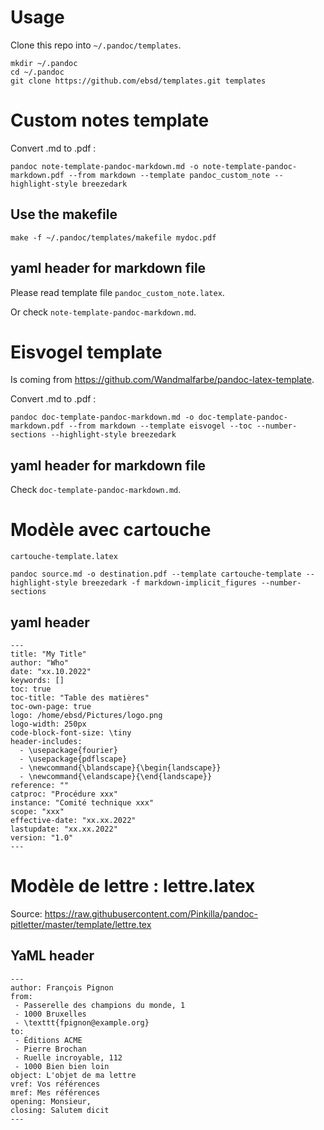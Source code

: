 # Usage

Clone this repo into `~/.pandoc/templates`.

```
mkdir ~/.pandoc
cd ~/.pandoc
git clone https://github.com/ebsd/templates.git templates
```

# Custom notes template

Convert .md to .pdf :

```
pandoc note-template-pandoc-markdown.md -o note-template-pandoc-markdown.pdf --from markdown --template pandoc_custom_note --highlight-style breezedark
```

## Use the makefile

```
make -f ~/.pandoc/templates/makefile mydoc.pdf
```

## yaml header for markdown file

Please read template file `pandoc_custom_note.latex`.

Or check `note-template-pandoc-markdown.md`.

# Eisvogel template

Is coming from https://github.com/Wandmalfarbe/pandoc-latex-template.

Convert .md to .pdf :

```
pandoc doc-template-pandoc-markdown.md -o doc-template-pandoc-markdown.pdf --from markdown --template eisvogel --toc --number-sections --highlight-style breezedark
```

## yaml header for markdown file

Check `doc-template-pandoc-markdown.md`.

# Modèle avec cartouche

`cartouche-template.latex`

```
pandoc source.md -o destination.pdf --template cartouche-template --highlight-style breezedark -f markdown-implicit_figures --number-sections
```

## yaml header

```
---
title: "My Title"
author: "Who"
date: "xx.10.2022"
keywords: []
toc: true
toc-title: "Table des matières"
toc-own-page: true
logo: /home/ebsd/Pictures/logo.png
logo-width: 250px
code-block-font-size: \tiny
header-includes:
  - \usepackage{fourier}
  - \usepackage{pdflscape}
  - \newcommand{\blandscape}{\begin{landscape}}
  - \newcommand{\elandscape}{\end{landscape}}
reference: ""
catproc: "Procédure xxx"
instance: "Comité technique xxx"
scope: "xxx"
effective-date: "xx.xx.2022"
lastupdate: "xx.xx.2022"
version: "1.0"
---
```

# Modèle de lettre : lettre.latex
Source: https://raw.githubusercontent.com/Pinkilla/pandoc-pitletter/master/template/lettre.tex

## YaML header

```
---
author: François Pignon
from:
 - Passerelle des champions du monde, 1
 - 1000 Bruxelles
 - \texttt{fpignon@example.org}
to: 
 - Éditions ACME
 - Pierre Brochan
 - Ruelle incroyable, 112
 - 1000 Bien bien loin
object: L'objet de ma lettre
vref: Vos références
mref: Mes références
opening: Monsieur,
closing: Salutem dicit
---
```
